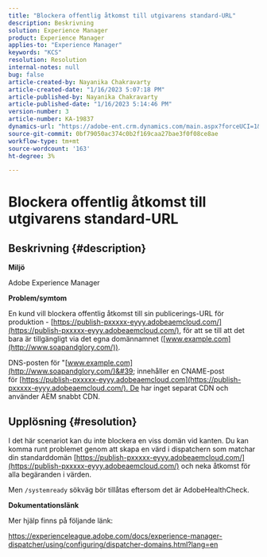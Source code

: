 ```yaml
---
title: "Blockera offentlig åtkomst till utgivarens standard-URL"
description: Beskrivning
solution: Experience Manager
product: Experience Manager
applies-to: "Experience Manager"
keywords: "KCS"
resolution: Resolution
internal-notes: null
bug: false
article-created-by: Nayanika Chakravarty
article-created-date: "1/16/2023 5:07:18 PM"
article-published-by: Nayanika Chakravarty
article-published-date: "1/16/2023 5:14:46 PM"
version-number: 3
article-number: KA-19837
dynamics-url: "https://adobe-ent.crm.dynamics.com/main.aspx?forceUCI=1&pagetype=entityrecord&etn=knowledgearticle&id=ccc74e35-c095-ed11-aad1-6045bd006149"
source-git-commit: 0bf79050ac374c0b2f169caa27bae3f0f08ce8ae
workflow-type: tm+mt
source-wordcount: '163'
ht-degree: 3%

---
```


# Blockera offentlig åtkomst till utgivarens standard-URL

## Beskrivning {#description}


<b>Miljö</b>

Adobe Experience Manager

<b>Problem/symtom</b>

En kund vill blockera offentlig åtkomst till sin publicerings-URL för produktion - [https://publish-pxxxxx-eyyy.adobeaemcloud.com/](https://publish-pxxxxx-eyyy.adobeaemcloud.com/), för att se till att det bara är tillgängligt via det egna domännamnet ([www.example.com](http://www.soapandglory.com/)).

DNS-posten för &quot;[www.example.com](http://www.soapandglory.com/)&#39; innehåller en CNAME-post för [https://publish-pxxxxx-eyyy.adobeaemcloud.com](https://publish-pxxxxx-eyyy.adobeaemcloud.com/). De har inget separat CDN och använder AEM snabbt CDN.


## Upplösning {#resolution}


I det här scenariot kan du inte blockera en viss domän vid kanten. Du kan komma runt problemet genom att skapa en värd i dispatchern som matchar din standarddomän [https://publish-pxxxxx-eyyy.adobeaemcloud.com/](https://publish-pxxxxx-eyyy.adobeaemcloud.com/) och neka åtkomst för alla begäranden i värden.

Men `/systemready` sökväg bör tillåtas eftersom det är AdobeHealthCheck.

<b>Dokumentationslänk</b>

Mer hjälp finns på följande länk:

https://experienceleague.adobe.com/docs/experience-manager-dispatcher/using/configuring/dispatcher-domains.html?lang=en
